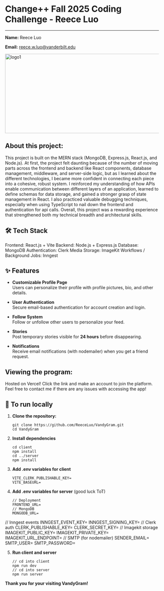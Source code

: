 # Change++ Fall 2025 Coding Challenge - Reece Luo
---

**Name:** Reece Luo

**Email:** reece.w.luo@vanderbilt.edu

<img width="961" height="260" alt="logo1" src="https://github.com/user-attachments/assets/3cdfd606-e6f5-4259-bf91-a460ce34b7aa" />

## About this project:
This project is built on the MERN stack (MongoDB, Express.js, React.js, and Node.js). At first, the project felt daunting because of the number of moving parts across the frontend and backend like React components, database management, middleware, and server-side logic, but as I learned about the different technologies, I became more confident in connecting each piece into a cohesive, robust system. I reinforced my understanding of how APIs enable communication between different layers of an application, learned to define schemas for data storage, and gained a stronger grasp of state management in React. I also practiced valuable debugging techniques, especially when using TypeScript to nail down the frontend and authentication for api calls. Overall, this project was a rewarding experience that strengthened both my technical breadth and architectural skills.

## 🛠️ Tech Stack
Frontend: React.js + Vite
Backend: Node.js + Express.js
Database: MongoDB
Authentication: Clerk
Media Storage: ImageKit
Workflows / Background Jobs: Inngest

## ✨ Features  
- **Customizable Profile Page**  
  Users can personalize their profile with profile pictures, bio, and other details.

- **User Authentication**  
  Secure email-based authentication for account creation and login.  

- **Follow System**  
  Follow or unfollow other users to personalize your feed.  

- **Stories**  
  Post temporary stories visible for **24 hours** before disappearing.  

- **Notifications**  
  Receive email notifications (with nodemailer) when you get a friend request.  


## Viewing the program:
Hosted on Vercel! Click the link and make an account to join the platform. Feel free to contact me if there are any issues with accessing the app!


## 🚀 To run locally
1. **Clone the repository:**
   ```
   git clone https://github.com/ReeceLuo/VandyGram.git
   cd VandyGram
   ```
2. **Install dependencies**
   ```
   cd client
   npm install
   cd ../server
   npm install
   ```
3. **Add .env variables for client**
   ```
   VITE_CLERK_PUBLISHABLE_KEY=
   VITE_BASEURL=
   ```
4. **Add .env variables for server** (good luck ToT)
   ```
   // Deployment
   FRONTEND_URL=
   // MongoDB
   MONGODB_URL=
  // Inngest events
  INNGEST_EVENT_KEY=
  INNGEST_SIGNING_KEY=
  // Clerk auth
  CLERK_PUBLISHABLE_KEY=
  CLERK_SECRET_KEY=
  // Imagekit storage
  IMAGEKIT_PUBLIC_KEY=
  IMAGEKIT_PRIVATE_KEY=
  IMAGEKIT_URL_ENDPOINT=
  // SMTP (for nodemailer)
  SENDER_EMAIL=
  SMTP_USER=
  SMTP_PASSWORD=

5. **Run client and server**
   ```
   // cd into client
   npm run dev
   // cd into server
   npm run server
   ```
  
**Thank you for your visiting VandyGram!**

